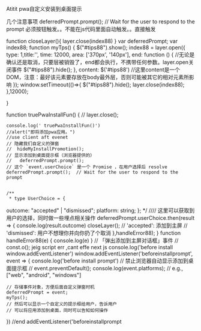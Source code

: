 Atitit pwa自定义安装到桌面提示

几个注意事项
deferredPrompt.prompt();  // Wait for the user to respond to the prompt
必须按钮触发。。不能在js代码里面自动触发。。直接触发

<!-- pwa add2dsktp tips -->
<script src="/js\layer-v3.5.1\layer\layer.js"></script>
<div id="tips88" style="padding: 10px;display: none">
    <table width="100%">
        <tr><td width="70">  <img  style="border-radius: 9px;" src="/images/logo.png" width="60" height="60"></td><td style="padding: 7px;">将含羞草添加到手机桌面<br> 随时随地想看就看<br> hxc.one</td></tr>
        <tr style="font-size: 20px; font-weight: bolder"><td></td><td align="right">
            <div align="right">
                <button style="color: #8605c2;margin-right: 40px;" onclick="truePwaInstallFun()">同意</button>
                <button style="color: grey" onclick="closeLayer()">我再想想</button>
            </div>
            </td></tr>
    </table>
</div>
<script id="pwajs" src="/pwa/add2dsktp.js" defer></script>
<!-- pwa add2dsktp tips  end -->










function  closeLayer(){
    layer.close(index88)
}
var deferredPrompt;
var index88;
function myTps() {
    $("#tips88").show();
    index88 =  layer.open({
        type: 1,title:'',  time: 12000,
        area: ['370px', '140px'],
        end: function () {
            //无论是确认还是取消，只要层被销毁了，end都会执行，不携带任何参数。layer.open关闭事件
            $("#tips88").hide();
        },
        content: $('#tips88') //这里content是一个DOM，注意：最好该元素要存放在body最外层，否则可能被其它的相对元素所影响
    });
    window.setTimeout(()=>{
        $("#tips88").hide(); layer.close(index88);
    },12000);


}

function  truePwaInstallFun()
{
    //  layer.close();

    console.log(' truePwaInstallFun()')
    //alert("即将添加pwa应用。")
    //use client aft evenet
    // 隐藏我们自定义的弹窗
    //  hideMyInstallPromotion();
    // 显示添加到桌面提示框（浏览器提供的）
    //   deferredPrompt.prompt();
    // 这个 `event.userChoice` 是一个 Promise ，在用户选择后 resolve
    deferredPrompt.prompt();  // Wait for the user to respond to the prompt


    /**
     * type UserChoice = {
  outcome: "accepted" | "dismissed";
  platform: string;
};
     */
    //// 这里可以获取到用户的选择，同时做一些埋点相关操作
    deferredPrompt.userChoice.then(result => {
        console.log(result.outcome)
        closeLayer();
        // 'accepted': 添加到主屏
        // 'dismissed': 用户不想理你并向你扔了个取消
    },handleError88);
}
function  handleError88(e)
{
    console.log(e)
}
// 「弹出添加到主屏对话框」事件
//   const.o();   jeig script err ,cant effe next js
console.log('before install window.addEventListener')
window.addEventListener('beforeinstallprompt', event => {
    console.log('before install prompt')
    // 禁止浏览器自动显示添加到桌面提示框
    //    event.preventDefault();
    console.log(event.platforms); // e.g., ["web", "android", "windows"]

    // 存储事件对象，方便后面自定义弹窗时机
    deferredPrompt = event;
    myTps();
    // 然后可以显示一个自定义的提示框给用户，告诉用户
    // 可以将应用添加到桌面，同时可以告知如何操作


})
//end   addEventListener('beforeinstallprompt

